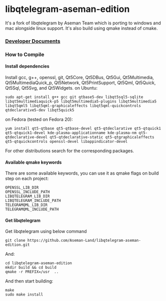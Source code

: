 # libqtelegram-aseman-edition
It's a fork of libqtelegram by Aseman Team which is porting to windows and mac alongside linux support. It's also build using qmake instead of cmake.

### [Developer Documents](telegram/documents/index.md)

### How to Compile
#### Install dependencies

Install gcc, g++, openssl, git, Qt5Core, Qt5DBus, Qt5Gui, Qt5Multimedia, Qt5MultimediaQuick_p, Qt5Network, Qt5PrintSupport, Qt5Qml, Qt5Quick, Qt5Sql, Qt5Svg, and Qt5Widgets.
on Ubuntu:

    sudo apt-get install g++ gcc git qtbase5-dev libqt5sql5-sqlite libqt5multimediaquick-p5 libqt5multimedia5-plugins libqt5multimedia5 libqt5qml5 libqt5qml-graphicaleffects libqt5qml-quickcontrols qtdeclarative5-dev libqt5quick5 

on Fedora (tested on Fedora 20):

    yum install qt5-qtbase qt5-qtbase-devel qt5-qtdeclarative qt5-qtquick1 qt5-qtquick1-devel kde-plasma-applicationname kde-plasma-nm qt5-qtdeclarative-devel qt5-qtdeclarative-static qt5-qtgraphicaleffects qt5-qtquickcontrols openssl-devel libappindicator-devel

For other distributions search for the corresponding packages.

#### Available qmake keywords
    
There are some available keywords, you can use it as qmake flags on build step on each project:

    OPENSSL_LIB_DIR
    OPENSSL_INCLUDE_PATH
    LIBQTELEGRAM_LIB_DIR
    LIBQTELEGRAM_INCLUDE_PATH
    TELEGRAMQML_LIB_DIR
    TELEGRAMQML_INCLUDE_PATH

#### Get libqtelegram

Get libqtelegram using below command

    git clone https://github.com/Aseman-Land/libqtelegram-aseman-edition.git
    
And:

    cd libqtelegram-aseman-edition
    mkdir build && cd build
    qmake -r PREFIX=/usr  ..
    
And then start building:

    make
    sudo make install
